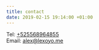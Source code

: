 ```yaml
---
title: contact
date: 2019-02-15 19:14:00 +01:00
---
```


Tel: [+525568964855](tel:+525568964855)<br>
Email: [alex@lexoyo.me](mailto:alex@lexoyo.me)